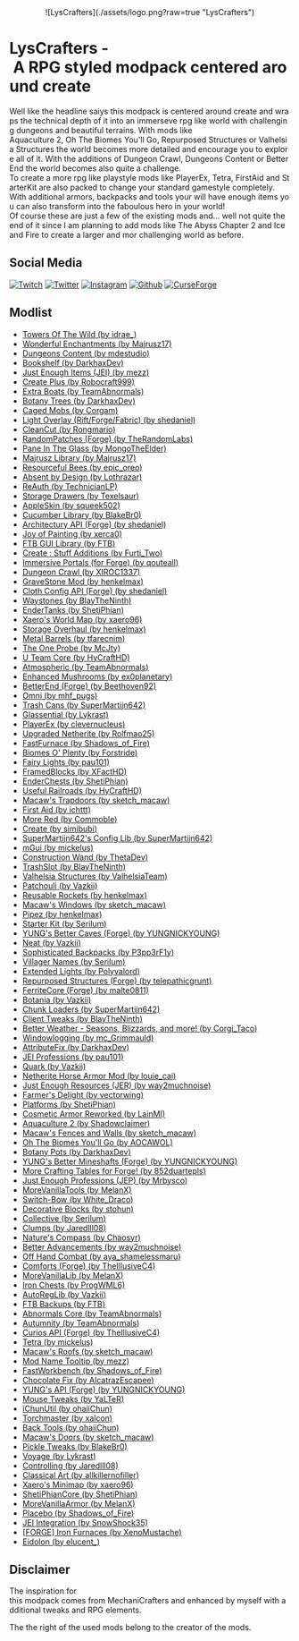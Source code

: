 <center>
![LysCrafters](./assets/logo.png?raw=true "LysCrafters")
</center>

# LysCrafters - A RPG styled modpack centered around create

Well like the headline saiys this modpack is centered around create and wraps the technical depth of it into an immerseve rpg like world with challenging dungeons and beautiful terrains. With mods like 
Aquaculture 2, Oh The Biomes You'll Go, Repurposed Structures or Valhelsia Structures the world becomes more detailed and encourage you to explore all of it. With the additions of Dungeon Crawl, Dungeons Content or BetterEnd the world becomes also quite a challenge.
To create a more rpg like playstyle mods like PlayerEx, Tetra, FirstAid and StarterKit are also packed to change your standard gamestyle completely.
With additional armors, backpacks and tools your will have enough items you can also transform into the faboulous hero in your world!
Of course these are just a few of the existing mods and... well not quite the end of it since I am planning to add mods like The Abyss Chapter 2 and Ice and Fire to create a larger and mor challenging world as before.
 
## Social Media

[![Twitch](https://img.shields.io/badge/Twitch.tv-orange?color=%239146FF&logo=twitch&logoColor=%23FFFFFF&style=for-the-badge)](https://twitch.tv/lyssar_ "Twitch")
[![Twitter](https://img.shields.io/badge/Twitter-orange?color=%231DA1F2&logo=twitter&logoColor=%23FFFFFF&style=for-the-badge)](https://twitter.com/lyssar__ "Twitter")
[![Instagram](https://img.shields.io/badge/Instagram-orange?color=%23E4405F&logo=instagram&logoColor=%23FFFFFF&style=for-the-badge)](https://www.instagram.com/lyss4r/ "Instagram")
[![Github](https://img.shields.io/badge/Github-orange?color=%23181717&logo=github&logoColor=%23FFFFFF&style=for-the-badge)](https://github.com/lyssar "Github")
[![CurseForge](https://img.shields.io/badge/CurseForge-orange?color=%236441A4&logo=curseforge&logoColor=%23FFFFFF&style=for-the-badge)](https://www.curseforge.com/minecraft/modpacks/lyscrafters "CurseForge")

## Modlist

- [Towers Of The Wild (by idrae_)](https://www.curseforge.com/minecraft/mc-mods/towers-of-the-wild)
- [Wonderful Enchantments (by Majrusz17)](https://www.curseforge.com/minecraft/mc-mods/wonderful-enchantments)
- [Dungeons Content (by mdestudio)](https://www.curseforge.com/minecraft/mc-mods/minecraft-dungeons-content)
- [Bookshelf (by DarkhaxDev)](https://www.curseforge.com/minecraft/mc-mods/bookshelf)
- [Just Enough Items (JEI) (by mezz)](https://www.curseforge.com/minecraft/mc-mods/jei)
- [Create Plus (by Robocraft999)](https://www.curseforge.com/minecraft/mc-mods/create-plus)
- [Extra Boats (by TeamAbnormals)](https://www.curseforge.com/minecraft/mc-mods/extra-boats)
- [Botany Trees (by DarkhaxDev)](https://www.curseforge.com/minecraft/mc-mods/botany-trees)
- [Caged Mobs (by Corgam)](https://www.curseforge.com/minecraft/mc-mods/caged-mobs)
- [Light Overlay (Rift/Forge/Fabric) (by shedaniel)](https://www.curseforge.com/minecraft/mc-mods/light-overlay)
- [CleanCut (by Rongmario)](https://www.curseforge.com/minecraft/mc-mods/cleancut)
- [RandomPatches (Forge) (by TheRandomLabs)](https://www.curseforge.com/minecraft/mc-mods/randompatches-forge)
- [Pane In The Glass (by MongoTheElder)](https://www.curseforge.com/minecraft/mc-mods/pane-in-the-glass)
- [Majrusz Library (by Majrusz17)](https://www.curseforge.com/minecraft/mc-mods/majrusz-library)
- [Resourceful Bees (by epic_oreo)](https://www.curseforge.com/minecraft/mc-mods/resourceful-bees)
- [Absent by Design (by Lothrazar)](https://www.curseforge.com/minecraft/mc-mods/absent-by-design)
- [ReAuth (by TechnicianLP)](https://www.curseforge.com/minecraft/mc-mods/reauth)
- [Storage Drawers (by Texelsaur)](https://www.curseforge.com/minecraft/mc-mods/storage-drawers)
- [AppleSkin (by squeek502)](https://www.curseforge.com/minecraft/mc-mods/appleskin)
- [Cucumber Library (by BlakeBr0)](https://www.curseforge.com/minecraft/mc-mods/cucumber)
- [Architectury API (Forge) (by shedaniel)](https://www.curseforge.com/minecraft/mc-mods/architectury-forge)
- [Joy of Painting (by xerca0)](https://www.curseforge.com/minecraft/mc-mods/joy-of-painting)
- [FTB GUI Library (by FTB)](https://www.curseforge.com/minecraft/mc-mods/ftb-gui-library)
- [Create : Stuff Additions (by Furti_Two)](https://www.curseforge.com/minecraft/mc-mods/create-stuff-additions)
- [Immersive Portals (for Forge) (by qouteall)](https://www.curseforge.com/minecraft/mc-mods/-immersive-portals-for-forge)
- [Dungeon Crawl (by XIROC1337)](https://www.curseforge.com/minecraft/mc-mods/dungeon-crawl)
- [GraveStone Mod (by henkelmax)](https://www.curseforge.com/minecraft/mc-mods/gravestone-mod)
- [Cloth Config API (Forge) (by shedaniel)](https://www.curseforge.com/minecraft/mc-mods/cloth-config-forge)
- [Waystones (by BlayTheNinth)](https://www.curseforge.com/minecraft/mc-mods/waystones)
- [EnderTanks (by ShetiPhian)](https://www.curseforge.com/minecraft/mc-mods/endertanks)
- [Xaero's World Map (by xaero96)](https://www.curseforge.com/minecraft/mc-mods/xaeros-world-map)
- [Storage Overhaul (by henkelmax)](https://www.curseforge.com/minecraft/mc-mods/storage-overhaul)
- [Metal Barrels (by tfarecnim)](https://www.curseforge.com/minecraft/mc-mods/metal-barrels)
- [The One Probe (by McJty)](https://www.curseforge.com/minecraft/mc-mods/the-one-probe)
- [U Team Core (by HyCraftHD)](https://www.curseforge.com/minecraft/mc-mods/u-team-core)
- [Atmospheric (by TeamAbnormals)](https://www.curseforge.com/minecraft/mc-mods/atmospheric)
- [Enhanced Mushrooms (by ex0planetary)](https://www.curseforge.com/minecraft/mc-mods/enhanced-mushrooms)
- [BetterEnd (Forge) (by Beethoven92)](https://www.curseforge.com/minecraft/mc-mods/betterend-forge-port)
- [Omni (by mhf_pugs)](https://www.curseforge.com/minecraft/mc-mods/omni)
- [Trash Cans (by SuperMartijn642)](https://www.curseforge.com/minecraft/mc-mods/trash-cans)
- [Glassential (by Lykrast)](https://www.curseforge.com/minecraft/mc-mods/glassential)
- [PlayerEx (by clevernucleus)](https://www.curseforge.com/minecraft/mc-mods/playerex)
- [Upgraded Netherite (by Rolfmao25)](https://www.curseforge.com/minecraft/mc-mods/upgraded-netherite)
- [FastFurnace (by Shadows_of_Fire)](https://www.curseforge.com/minecraft/mc-mods/fastfurnace)
- [Biomes O' Plenty (by Forstride)](https://www.curseforge.com/minecraft/mc-mods/biomes-o-plenty)
- [Fairy Lights (by pau101)](https://www.curseforge.com/minecraft/mc-mods/fairy-lights)
- [FramedBlocks (by XFactHD)](https://www.curseforge.com/minecraft/mc-mods/framedblocks)
- [EnderChests (by ShetiPhian)](https://www.curseforge.com/minecraft/mc-mods/enderchests)
- [Useful Railroads (by HyCraftHD)](https://www.curseforge.com/minecraft/mc-mods/useful-railroads)
- [Macaw's Trapdoors (by sketch_macaw)](https://www.curseforge.com/minecraft/mc-mods/macaws-trapdoors)
- [First Aid (by ichttt)](https://www.curseforge.com/minecraft/mc-mods/first-aid)
- [More Red (by Commoble)](https://www.curseforge.com/minecraft/mc-mods/more-red)
- [Create (by simibubi)](https://www.curseforge.com/minecraft/mc-mods/create)
- [SuperMartijn642's Config Lib (by SuperMartijn642)](https://www.curseforge.com/minecraft/mc-mods/-supermartijn642s-config-lib)
- [mGui (by mickelus)](https://www.curseforge.com/minecraft/mc-mods/mgui)
- [Construction Wand (by ThetaDev)](https://www.curseforge.com/minecraft/mc-mods/construction-wand)
- [TrashSlot (by BlayTheNinth)](https://www.curseforge.com/minecraft/mc-mods/trashslot)
- [Valhelsia Structures (by ValhelsiaTeam)](https://www.curseforge.com/minecraft/mc-mods/valhelsia-structures)
- [Patchouli (by Vazkii)](https://www.curseforge.com/minecraft/mc-mods/patchouli)
- [Reusable Rockets (by henkelmax)](https://www.curseforge.com/minecraft/mc-mods/reusable-rockets)
- [Macaw's Windows (by sketch_macaw)](https://www.curseforge.com/minecraft/mc-mods/macaws-windows)
- [Pipez (by henkelmax)](https://www.curseforge.com/minecraft/mc-mods/pipez)
- [Starter Kit (by Serilum)](https://www.curseforge.com/minecraft/mc-mods/starter-kit)
- [YUNG's Better Caves (Forge) (by YUNGNICKYOUNG)](https://www.curseforge.com/minecraft/mc-mods/yungs-better-caves)
- [Neat (by Vazkii)](https://www.curseforge.com/minecraft/mc-mods/neat)
- [Sophisticated Backpacks (by P3pp3rF1y)](https://www.curseforge.com/minecraft/mc-mods/sophisticated-backpacks)
- [Villager Names (by Serilum)](https://www.curseforge.com/minecraft/mc-mods/villager-names)
- [Extended Lights (by Polyvalord)](https://www.curseforge.com/minecraft/mc-mods/extended-lights-mod)
- [Repurposed Structures (Forge) (by telepathicgrunt)](https://www.curseforge.com/minecraft/mc-mods/-repurposed-structures)
- [FerriteCore (Forge) (by malte0811)](https://www.curseforge.com/minecraft/mc-mods/ferritecore)
- [Botania (by Vazkii)](https://www.curseforge.com/minecraft/mc-mods/botania)
- [Chunk Loaders (by SuperMartijn642)](https://www.curseforge.com/minecraft/mc-mods/chunk-loaders)
- [Client Tweaks (by BlayTheNinth)](https://www.curseforge.com/minecraft/mc-mods/client-tweaks)
- [Better Weather - Seasons, Blizzards, and more! (by Corgi_Taco)](https://www.curseforge.com/minecraft/mc-mods/-better-weather)
- [Windowlogging (by mc_Grimmauld)](https://www.curseforge.com/minecraft/mc-mods/windowlogging)
- [AttributeFix (by DarkhaxDev)](https://www.curseforge.com/minecraft/mc-mods/attributefix)
- [JEI Professions (by pau101)](https://www.curseforge.com/minecraft/mc-mods/jei-professions)
- [Quark (by Vazkii)](https://www.curseforge.com/minecraft/mc-mods/quark)
- [Netherite Horse Armor Mod (by louie_cai)](https://www.curseforge.com/minecraft/mc-mods/netherite-horse-armor-mod)
- [Just Enough Resources (JER) (by way2muchnoise)](https://www.curseforge.com/minecraft/mc-mods/-just-enough-resources-jer)
- [Farmer's Delight (by vectorwing)](https://www.curseforge.com/minecraft/mc-mods/farmers-delight)
- [Platforms (by ShetiPhian)](https://www.curseforge.com/minecraft/mc-mods/platforms)
- [Cosmetic Armor Reworked (by LainMI)](https://www.curseforge.com/minecraft/mc-mods/cosmetic-armor-reworked)
- [Aquaculture 2 (by Shadowclaimer)](https://www.curseforge.com/minecraft/mc-mods/aquaculture)
- [Macaw's Fences and Walls (by sketch_macaw)](https://www.curseforge.com/minecraft/mc-mods/macaws-fences-and-walls)
- [Oh The Biomes You'll Go (by AOCAWOL)](https://www.curseforge.com/minecraft/mc-mods/oh-the-biomes-youll-go)
- [Botany Pots (by DarkhaxDev)](https://www.curseforge.com/minecraft/mc-mods/botany-pots)
- [YUNG's Better Mineshafts (Forge) (by YUNGNICKYOUNG)](https://www.curseforge.com/minecraft/mc-mods/-yungs-better-mineshafts-forge)
- [More Crafting Tables for Forge! (by 852duartepls)](https://www.curseforge.com/minecraft/mc-mods/-more-crafting-tables-for-forge)
- [Just Enough Professions (JEP) (by Mrbysco)](https://www.curseforge.com/minecraft/mc-mods/just-enough-professions-jep)
- [MoreVanillaTools (by MelanX)](https://www.curseforge.com/minecraft/mc-mods/morevanillatools)
- [Switch-Bow (by White_Draco)](https://www.curseforge.com/minecraft/mc-mods/switch-bow)
- [Decorative Blocks (by stohun)](https://www.curseforge.com/minecraft/mc-mods/decorative-blocks)
- [Collective (by Serilum)](https://www.curseforge.com/minecraft/mc-mods/collective)
- [Clumps (by Jaredlll08)](https://www.curseforge.com/minecraft/mc-mods/clumps)
- [Nature's Compass (by Chaosyr)](https://www.curseforge.com/minecraft/mc-mods/natures-compass)
- [Better Advancements (by way2muchnoise)](https://www.curseforge.com/minecraft/mc-mods/better-advancements)
- [Off Hand Combat (by aya_shamelessmaru)](https://www.curseforge.com/minecraft/mc-mods/off-hand-combat)
- [Comforts (Forge) (by TheIllusiveC4)](https://www.curseforge.com/minecraft/mc-mods/comforts)
- [MoreVanillaLib (by MelanX)](https://www.curseforge.com/minecraft/mc-mods/morevanillalib)
- [Iron Chests (by ProgWML6)](https://www.curseforge.com/minecraft/mc-mods/iron-chests)
- [AutoRegLib (by Vazkii)](https://www.curseforge.com/minecraft/mc-mods/autoreglib)
- [FTB Backups (by FTB)](https://www.curseforge.com/minecraft/mc-mods/ftb-backups)
- [Abnormals Core (by TeamAbnormals)](https://www.curseforge.com/minecraft/mc-mods/abnormals-core)
- [Autumnity (by TeamAbnormals)](https://www.curseforge.com/minecraft/mc-mods/autumnity)
- [Curios API (Forge) (by TheIllusiveC4)](https://www.curseforge.com/minecraft/mc-mods/curios)
- [Tetra (by mickelus)](https://www.curseforge.com/minecraft/mc-mods/tetra)
- [Macaw's Roofs (by sketch_macaw)](https://www.curseforge.com/minecraft/mc-mods/macaws-roofs)
- [Mod Name Tooltip (by mezz)](https://www.curseforge.com/minecraft/mc-mods/mod-name-tooltip)
- [FastWorkbench (by Shadows_of_Fire)](https://www.curseforge.com/minecraft/mc-mods/fastworkbench)
- [Chocolate Fix (by AlcatrazEscapee)](https://www.curseforge.com/minecraft/mc-mods/chocolate-fix)
- [YUNG's API (Forge) (by YUNGNICKYOUNG)](https://www.curseforge.com/minecraft/mc-mods/yungs-api)
- [Mouse Tweaks (by YaLTeR)](https://www.curseforge.com/minecraft/mc-mods/mouse-tweaks)
- [iChunUtil (by ohaiiChun)](https://www.curseforge.com/minecraft/mc-mods/ichunutil)
- [Torchmaster (by xalcon)](https://www.curseforge.com/minecraft/mc-mods/torchmaster)
- [Back Tools (by ohaiiChun)](https://www.curseforge.com/minecraft/mc-mods/back-tools)
- [Macaw's Doors (by sketch_macaw)](https://www.curseforge.com/minecraft/mc-mods/macaws-doors)
- [Pickle Tweaks (by BlakeBr0)](https://www.curseforge.com/minecraft/mc-mods/pickle-tweaks)
- [Voyage (by Lykrast)](https://www.curseforge.com/minecraft/mc-mods/voyage)
- [Controlling (by Jaredlll08)](https://www.curseforge.com/minecraft/mc-mods/controlling)
- [Classical Art (by allkillernofiller)](https://www.curseforge.com/minecraft/mc-mods/classical-art)
- [Xaero's Minimap (by xaero96)](https://www.curseforge.com/minecraft/mc-mods/xaeros-minimap)
- [ShetiPhianCore (by ShetiPhian)](https://www.curseforge.com/minecraft/mc-mods/shetiphiancore)
- [MoreVanillaArmor (by MelanX)](https://www.curseforge.com/minecraft/mc-mods/morevanillaarmor)
- [Placebo (by Shadows_of_Fire)](https://www.curseforge.com/minecraft/mc-mods/placebo)
- [JEI Integration (by SnowShock35)](https://www.curseforge.com/minecraft/mc-mods/jei-integration)
- [[FORGE] Iron Furnaces (by XenoMustache)](https://www.curseforge.com/minecraft/mc-mods/iron-furnaces)
- [Eidolon (by elucent_)](https://www.curseforge.com/minecraft/mc-mods/eidolon)

## Disclaimer

The inspiration for this modpack comes from MechaniCrafters and enhanced by myself with additional tweaks and RPG elements.

The the right of the used mods belong to the creator of the mods.